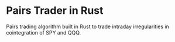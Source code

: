 # Pairs Trader in Rust

Pairs trading algorithm built in Rust to trade intraday irregularities in cointegration of SPY and QQQ.